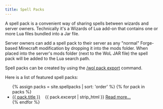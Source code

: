 ```yaml
---
title: Spell Packs
---
```


A spell pack is a convenient way of sharing spells between wizards and server owners.
Technically it's a Wizards of Lua add-on that contains one or more Lua files bundled into a Jar file.

Server owners can add a spell pack to their server as any "normal" Forge-based Minecraft modification by dropping it into the mods folder. When placed into the server's mods folder (next to the WoL JAR file) the spell pack will be added to the Lua search path.

Spell packs can be created by using the [/wol pack export](/wol-command.html#pack) command.

Here is a list of featured spell packs:


<ul>
{% assign packs = site.spellpacks | sort: 'order' %}
{% for pack in packs %}
  <li>
    <a href="{{ pack.url }}">{{ pack.title }}</a>&nbsp;&nbsp;&nbsp;
    {{ pack.excerpt | strip_html }} <a href="{{ pack.url }}"> Read&nbsp;more...</a>
  </li>
{% endfor %}
</ul>
